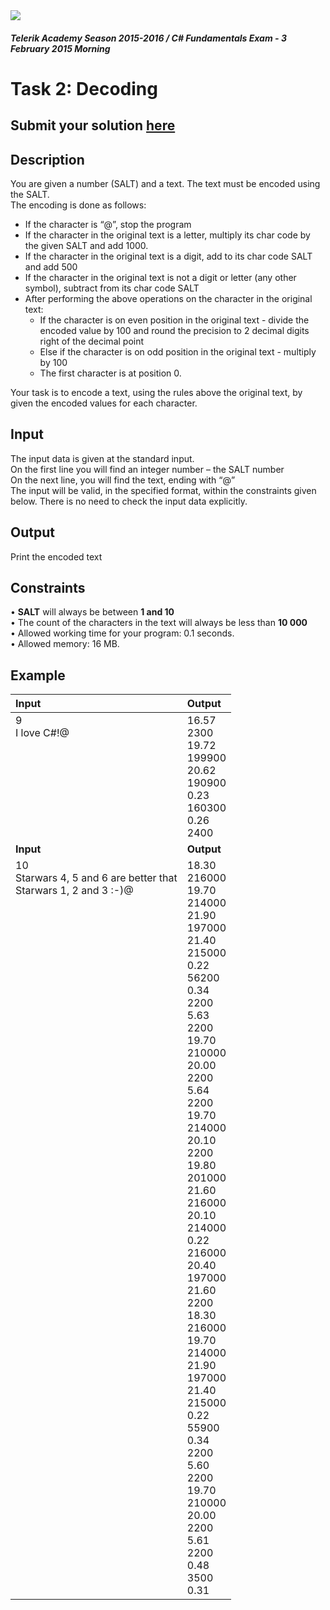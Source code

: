 ﻿<img src="https://raw.githubusercontent.com/TelerikAcademy/Common/master/logos/telerik-header-logo.png" />

#### _Telerik Academy Season 2015-2016 / C# Fundamentals Exam - 3 February 2015 Morning_

# Task 2: Decoding

## Submit your solution [here](http://bgcoder.com/Contests/Practice/Index/204#1)

## Description   

You are given a number (SALT) and a text. The text must be encoded using the SALT.  
The encoding is done as follows:  
  - If the character is “@”, stop the program  
  - If the character in the original text is a letter, multiply its char code by the given  SALT and add 1000.  
  - If the character in the original text is a digit, add to its char code SALT and add 500  
  - If the character in the original text is not a digit or letter (any other symbol), subtract from its char code SALT  
  - After performing the above operations on the character in the original text:  
      -	If the character is on even position in the original text - divide the encoded value by 100 and round the precision to 2 decimal digits right of the decimal point
      - Else if the character is on odd position in the original text - multiply by 100
      - The first character is at position 0. 

Your task is to encode a text, using the rules above the original text, by given the encoded values for each character.

## Input  

The input data is given at the standard input.  
On the first line you will find an integer number – the SALT number  
On the next line, you will find the text, ending with “@”  
The input will be valid, in the specified format, within the constraints given below. There is no need to check the input data explicitly.  

## Output

Print the encoded text

## Constraints

•	**SALT** will always be between **1 and 10**  
•	The count of the characters in the text will always be less than **10 000**  
•	Allowed working time for your program: 0.1 seconds.  
•	Allowed memory: 16 MB.


## Example

|Input|Output|
|:-------------|:--------------|
|9<br/>I love C#!@<br/><br/><br/><br/><br/><br/><br/><br/><br/>|16.57<br/>2300<br/>19.72<br/>199900<br/>20.62<br/>190900<br/>0.23<br/>160300<br/>0.26<br/>2400|
|**Input**|**Output**|
|10<br/>Starwars 4, 5 and 6 are better that<br/>Starwars 1, 2 and 3 :-)@<br/><br/><br/><br/><br/><br/><br/><br/><br/><br/><br/><br/><br/><br/><br/><br/><br/><br/><br/><br/><br/><br/><br/><br/><br/><br/><br/><br/><br/><br/><br/><br/><br/><br/><br/><br/><br/><br/><br/><br/><br/><br/><br/><br/><br/><br/><br/><br/><br/><br/><br/><br/><br/><br/><br/><br/><br/>|18.30<br/>216000<br/>19.70<br/>214000<br/>21.90<br/>197000<br/>21.40<br/>215000<br/>0.22<br/>56200<br/>0.34<br/>2200<br/>5.63<br/>2200<br/>19.70<br/>210000<br/>20.00<br/>2200<br/>5.64<br/>2200<br/>19.70<br/>214000<br/>20.10<br/>2200<br/>19.80<br/>201000<br/>21.60<br/>216000<br/>20.10<br/>214000<br/>0.22<br/>216000<br/>20.40<br/>197000<br/>21.60<br/>2200<br/>18.30<br/>216000<br/>19.70<br/>214000<br/>21.90<br/>197000<br/>21.40<br/>215000<br/>0.22<br/>55900<br/>0.34<br/>2200<br/>5.60<br/>2200<br/>19.70<br/>210000<br/>20.00<br/>2200<br/>5.61<br/>2200<br/>0.48<br/>3500<br/>0.31|


